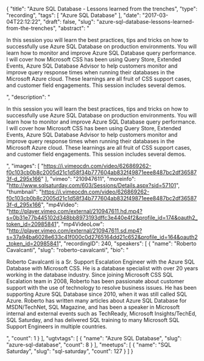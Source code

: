 {
  "title": "Azure SQL Database - Lessons learned from the trenches",
  "type": "recording",
  "tags": [
    "Azure SQL Database"
  ],
  "date": "2017-03-04T22:12:22",
  "draft": false,
  "slug": "azure-sql-database-lessons-learned-from-the-trenches",
  "abstract": "<p>In this session you will learn the best practices, tips and tricks on how to successfully use Azure SQL Database on production environments. You will learn how to monitor and improve Azure SQL Database query performance. I will cover how Microsoft CSS has been using Query Store, Extended Events, Azure SQL Database Advisor to help customers monitor and improve query response times when running their databases in the Microsoft Azure cloud. These learnings are all fruit of CSS support cases, and customer field engagements. This session includes several demos.</p>",
  "description": "<p>In this session you will learn the best practices, tips and tricks on how to successfully use Azure SQL Database on production environments. You will learn how to monitor and improve Azure SQL Database query performance. I will cover how Microsoft CSS has been using Query Store, Extended Events, Azure SQL Database Advisor to help customers monitor and improve query response times when running their databases in the Microsoft Azure cloud. These learnings are all fruit of CSS support cases, and customer field engagements. This session includes several demos.</p>",
  "images": [
    "https://i.vimeocdn.com/video/626869262-f0c103cb0b8c2005d21c1d58f34b777604ab832f49871eee8487bc2df365873f-d_295x166"
  ],
  "vimeo": "210947611",
  "moreinfo": "http://www.sqlsaturday.com/603/Sessions/Details.aspx?sid=57101",
  "thumbnail": "https://i.vimeocdn.com/video/626869262-f0c103cb0b8c2005d21c1d58f34b777604ab832f49871eee8487bc2df365873f-d_295x166",
  "mp4Video": "http://player.vimeo.com/external/210947611.hd.mp4?s=0b31e77b445102d348bb8973193dffc3e440e4f2&profile_id=174&oauth2_token_id=20985841",
  "mp4VideoLow": "http://player.vimeo.com/external/210947611.sd.mp4?s=37a94ba6028e633c41f000c0d2765164dd21c652&profile_id=164&oauth2_token_id=20985841",
  "recordingID": 240,
  "speakers": [
    {
      "name": "Roberto Cavalcanti",
      "slug": "roberto-cavalcanti",
      "bio": "<p>Roberto Cavalcanti is a Sr. Support Escalation Engineer with the Azure SQL Database with Microsoft CSS. He is a database specialist with over 20 years working in the database industry. Since joining Microsoft CSS SQL Escalation team in 2008, Roberto has been passionate about customer support with the use of technology to resolve business issues. He has been supporting Azure SQL Database since 2010, when it was still called SQL Azure. Roberto has written many articles about Azure SQL Database for MSDN/TechNet, SQL Magazine, and has been a speaker in Microsoft internal and external events such as TechReady, Microsoft Insights/TechEd, SQL Saturday, and has delivered SQL training to many Microsoft SQL Support Engineers in multiple countries.</p>",
      "count": 1
    }
  ],
  "ugtvtags": [
    {
      "name": "Azure SQL Database",
      "slug": "azure-sql-database",
      "count": 8
    }
  ],
  "meetups": [
    {
      "name": "SQL Saturday",
      "slug": "sql-saturday",
      "count": 127
    }
  ]
}